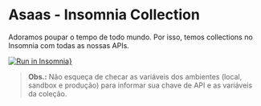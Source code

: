 # Asaas - Insomnia Collection

Adoramos poupar o tempo de todo mundo. Por isso, temos collections no Insomnia com todas as nossas APIs.

[![Run in Insomnia}](https://insomnia.rest/images/run.svg)](https://insomnia.rest/run/?label=API%20Asaas%20v3&uri=https%3A%2F%2Fraw.githubusercontent.com%2Fasaasdev%2Finsomnia-collection%2Fmaster%2FAsaasInsomniaCollection.json)

> **Obs.:** Não esqueça de checar as variáveis dos ambientes (local, sandbox e produção) para informar sua chave de API e as variáveis da coleção.
